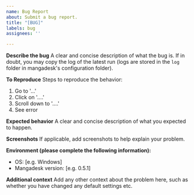```yaml
---
name: Bug Report 
about: Submit a bug report. 
title: "[BUG]"
labels: bug 
assignees: ''

---
```


**Describe the bug**
A clear and concise description of what the bug is. 
If in doubt, you may copy the log of the latest run (logs are stored in the `log` folder in mangadesk's configuration folder).

**To Reproduce**
Steps to reproduce the behavior:

1. Go to '...'
2. Click on '....'
3. Scroll down to '....'
4. See error

**Expected behavior**
A clear and concise description of what you expected to happen.

**Screenshots**
If applicable, add screenshots to help explain your problem.

**Environment (please complete the following information):**

- OS: [e.g. Windows]
- Mangadesk version: [e.g. 0.5.1]

**Additional context**
Add any other context about the problem here, such as whether you have changed any default settings etc.
